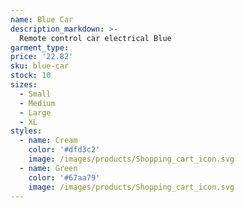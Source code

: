 ```yaml
---
name: Blue Car
description_markdown: >-
  Remote control car electrical Blue
garment_type:
price: '22.82'
sku: blue-car
stock: 10
sizes:
  - Small
  - Medium
  - Large
  - XL
styles:
  - name: Cream
    color: '#dfd3c2'
    image: /images/products/Shopping_cart_icon.svg
  - name: Green
    color: '#67aa79'
    image: /images/products/Shopping_cart_icon.svg
---
```

